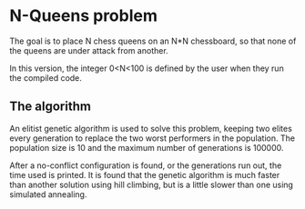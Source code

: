 # N-Queens problem
The goal is to place N chess queens on an N*N chessboard, so that none of the queens are under attack from another.

In this version, the integer 0<N<100 is defined by the user when they run the compiled code.

## The algorithm
An elitist genetic algorithm is used to solve this problem, keeping two elites every generation to replace the two worst performers in the population. The population size is 10 and the maximum number of generations is 100000.

After a no-conflict configuration is found, or the generations run out, the time used is printed.
It is found that the genetic algorithm is much faster than another solution using hill climbing, but is a little slower than one using simulated annealing.
